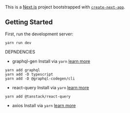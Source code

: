 This is a [Next.js](https://nextjs.org/) project bootstrapped with [`create-next-app`](https://github.com/vercel/next.js/tree/canary/packages/create-next-app).

## Getting Started

First, run the development server:

```
yarn run dev
```

DEPNDENCIES

- graphql-gen
  Install via `yarn` [learn more](https://www.the-guild.dev/graphql/codegen/docs/getting-started/installation)

```
yarn add graphql
yarn add -D typescript
yarn add -D @graphql-codegen/cli
```

- react-query
  Install via `yarn` [learn more](https://www.npmjs.com/package/react-query)

```
yarn add @tanstack/react-query
```
- axios
  Install via `yarn` [learn more](https://www.npmjs.com/package/axios)